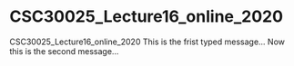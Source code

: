 # CSC30025_Lecture16_online_2020
CSC30025_Lecture16_online_2020
This is the frist typed message...
Now this is the second message...

